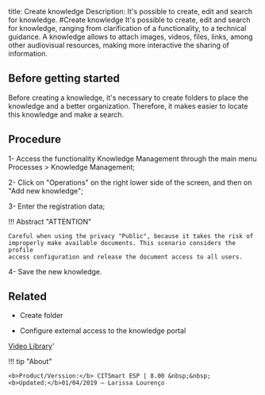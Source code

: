 title: Create knowledge
Description: It's possible to create, edit and search for knowledge.
#Create knowledge
It's possible to create, edit and search for knowledge, ranging from clarification of a functionality, to a technical guidance.
A knowledge allows to attach images, videos, files, links, among other audiovisual resources, making more interactive the sharing of information.

Before getting started
--------------------------

Before creating a knowledge, it's necessary to create folders to place the
knowledge and a better organization. Therefore, it makes easier to locate this
knowledge and make a search.

Procedure
-------------

1-  Access the functionality Knowledge Management through the main menu
    Processes \> Knowledge Management;

2-  Click on "Operations" on the right lower side of the screen, and then on
    "Add new knowledge";

3-  Enter the registration data;

!!! Abstract "ATTENTION"  

    Careful when using the privacy "Public", because it takes the risk of
    improperly make available documents. This scenario considers the profile
    access configuration and release the document access to all users.

4-  Save the new knowledge.

Related
-----------

-   Create folder

-   Configure external access to the knowledge portal

<i class='fa fa-youtube-play  fa-2x' style='color:#97ce17;vertical-align: middle;'> </i> [Video Library](https://www.youtube.com/playlist?list=PLB5qK2uzf2RPrJlfrg8kcSk7iorkZwCWq)'

!!! tip "About"

    <b>Product/Verssion:</b> CITSmart ESP | 8.00 &nbsp;&nbsp;
    <b>Updated:</b>01/04/2019 – Larissa Lourenço


